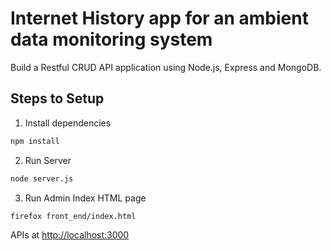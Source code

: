 # Internet History app for an ambient data monitoring system

Build a Restful CRUD API application using Node.js, Express and MongoDB.

## Steps to Setup

1. Install dependencies

```bash
npm install
```

2. Run Server

```bash
node server.js
```

3. Run Admin Index HTML page

```bash
firefox front_end/index.html
```

APIs at <http://localhost:3000>